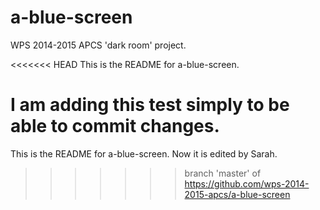# a-blue-screen
WPS 2014-2015 APCS 'dark room' project.

<<<<<<< HEAD
This is the README for a-blue-screen.

I am adding this test simply to be able to commit changes.
=======
This is the README for a-blue-screen. Now it is edited by Sarah.
>>>>>>> branch 'master' of https://github.com/wps-2014-2015-apcs/a-blue-screen
